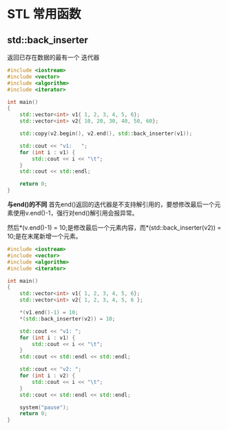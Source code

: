 # STL 常用函数

## std::back_inserter

返回已存在数据的最有一个 迭代器

```cpp
#include <iostream>
#include <vector>
#include <algorithm>
#include <iterator>

int main()
{
    std::vector<int> v1{ 1, 2, 3, 4, 5, 6};
    std::vector<int> v2{ 10, 20, 30, 40, 50, 60};

    std::copy(v2.begin(), v2.end(), std::back_inserter(v1));

    std::cout << "v1:   ";
    for (int i : v1) {
        std::cout << i << "\t";
    }
    std::cout << std::endl;

    return 0;
}
```

**与end()的不同**
首先end()返回的迭代器是不支持解引用的，要想修改最后一个元素使用v.end()-1，强行对end()解引用会报异常。

然后*(v.end()-1) = 10;是修改最后一个元素内容，而*(std::back_inserter(v2)) = 10;是在末尾新增一个元素。

```cpp
#include <iostream>
#include <vector>
#include <algorithm>
#include <iterator>

int main()
{
    std::vector<int> v1{ 1, 2, 3, 4, 5, 6};
    std::vector<int> v2{ 1, 2, 3, 4, 5, 6 };

    *(v1.end()-1) = 10;
    *(std::back_inserter(v2)) = 10;

    std::cout << "v1: ";
    for (int i : v1) {
        std::cout << i << "\t";
    }
    std::cout << std::endl << std::endl;

    std::cout << "v2: ";
    for (int i : v2) {
        std::cout << i << "\t";
    }
    std::cout << std::endl << std::endl;

    system("pause");
    return 0;
}
```

